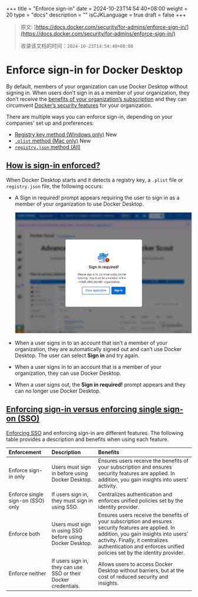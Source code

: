 +++
title = "Enforce sign-in"
date = 2024-10-23T14:54:40+08:00
weight = 20
type = "docs"
description = ""
isCJKLanguage = true
draft = false
+++

> 原文: [https://docs.docker.com/security/for-admins/enforce-sign-in/](https://docs.docker.com/security/for-admins/enforce-sign-in/)
>
> 收录该文档的时间：`2024-10-23T14:54:40+08:00`

# Enforce sign-in for Docker Desktop

By default, members of your organization can use Docker Desktop without signing in. When users don’t sign in as a member of your organization, they don’t receive the [benefits of your organization’s subscription](https://docs.docker.com/subscription/core-subscription/details/) and they can circumvent [Docker’s security features](https://docs.docker.com/security/for-admins/hardened-desktop/) for your organization.

There are multiple ways you can enforce sign-in, depending on your companies' set up and preferences:

- [Registry key method (Windows only)](https://docs.docker.com/security/for-admins/enforce-sign-in/methods/#registry-key-method-windows-only) New
- [`.plist` method (Mac only)](https://docs.docker.com/security/for-admins/enforce-sign-in/methods/#plist-method-mac-only) New
- [`registry.json` method (All)](https://docs.docker.com/security/for-admins/enforce-sign-in/methods/#registryjson-method-all)

## [How is sign-in enforced?](https://docs.docker.com/security/for-admins/enforce-sign-in/#how-is-sign-in-enforced)

When Docker Desktop starts and it detects a registry key, a `.plist` file or `registry.json` file, the following occurs:

- A Sign in required! prompt appears requiring the user to sign in as a member of your organization to use Docker Desktop.

  ![Enforce Sign-in Prompt](_index_img/enforce-sign-in.png)

- When a user signs in to an account that isn’t a member of your organization, they are automatically signed out and can’t use Docker Desktop. The user can select **Sign in** and try again.

- When a user signs in to an account that is a member of your organization, they can use Docker Desktop.

- When a user signs out, the **Sign in required!** prompt appears and they can no longer use Docker Desktop.

## [Enforcing sign-in versus enforcing single sign-on (SSO)](https://docs.docker.com/security/for-admins/enforce-sign-in/#enforcing-sign-in-versus-enforcing-single-sign-on-sso)

[Enforcing SSO](https://docs.docker.com/security/for-admins/single-sign-on/connect#optional-enforce-sso) and enforcing sign-in are different features. The following table provides a description and benefits when using each feature.

| Enforcement                       | Description                                                  | Benefits                                                     |
| :-------------------------------- | :----------------------------------------------------------- | :----------------------------------------------------------- |
| Enforce sign-in only              | Users must sign in before using Docker Desktop.              | Ensures users receive the benefits of your subscription and ensures security features are applied. In addition, you gain insights into users’ activity. |
| Enforce single sign-on (SSO) only | If users sign in, they must sign in using SSO.               | Centralizes authentication and enforces unified policies set by the identity provider. |
| Enforce both                      | Users must sign in using SSO before using Docker Desktop.    | Ensures users receive the benefits of your subscription and ensures security features are applied. In addition, you gain insights into users’ activity. Finally, it centralizes authentication and enforces unified policies set by the identity provider. |
| Enforce neither                   | If users sign in, they can use SSO or their Docker credentials. | Allows users to access Docker Desktop without barriers, but at the cost of reduced security and insights. |
